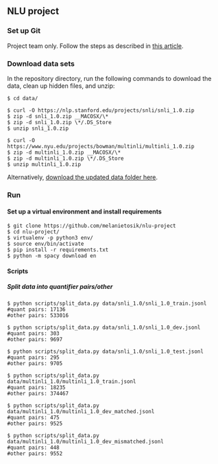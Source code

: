 ## NLU project

### Set up Git

Project team only. Follow the steps as described in [this article](https://blog.scottlowe.org/2015/01/27/using-fork-branch-git-workflow/).

### Download data sets

In the repository directory, run the following commands to download the data, clean up hidden files, and unzip:

```
$ cd data/

$ curl -O https://nlp.stanford.edu/projects/snli/snli_1.0.zip
$ zip -d snli_1.0.zip __MACOSX/\*
$ zip -d snli_1.0.zip \*/.DS_Store
$ unzip snli_1.0.zip

$ curl -O https://www.nyu.edu/projects/bowman/multinli/multinli_1.0.zip
$ zip -d multinli_1.0.zip __MACOSX/\*
$ zip -d multinli_1.0.zip \*/.DS_Store
$ unzip multinli_1.0.zip
```

Alternatively, [download the updated data folder here](https://www.dropbox.com/sh/rjx2z98a10fz1li/AAAIM9ubvBT9i8a7sIOA9TNIa?dl=0).


### Run

#### Set up a virtual environment and install requirements

```
$ git clone https://github.com/melanietosik/nlu-project
$ cd nlu-project/
$ virtualenv -p python3 env/
$ source env/bin/activate
$ pip install -r requirements.txt
$ python -m spacy download en
```

#### Scripts

##### Split data into quantifier pairs/other

```
$ python scripts/split_data.py data/snli_1.0/snli_1.0_train.jsonl
#quant pairs: 17136
#other pairs: 533016
```

```
$ python scripts/split_data.py data/snli_1.0/snli_1.0_dev.jsonl
#quant pairs: 303
#other pairs: 9697
```

```
$ python scripts/split_data.py data/snli_1.0/snli_1.0_test.jsonl
#quant pairs: 295
#other pairs: 9705
```

```
$ python scripts/split_data.py data/multinli_1.0/multinli_1.0_train.jsonl
#quant pairs: 18235
#other pairs: 374467
```

```
$ python scripts/split_data.py data/multinli_1.0/multinli_1.0_dev_matched.jsonl
#quant pairs: 475
#other pairs: 9525
```

```
$ python scripts/split_data.py data/multinli_1.0/multinli_1.0_dev_mismatched.jsonl
#quant pairs: 448
#other pairs: 9552
```

